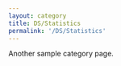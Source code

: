 ```yaml
---
layout: category
title: DS/Statistics
permalink: '/DS/Statistics'
---
```


Another sample category page.
